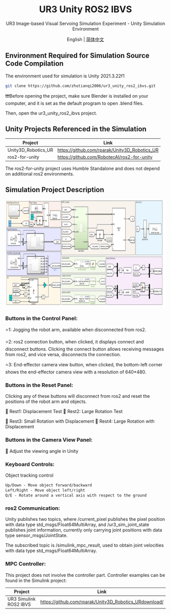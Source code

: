 <h1 align="center">
  UR3 Unity ROS2 IBVS
</h1>
<p align="center">
<p align="center">
  UR3 Image-based Visual Servoing Simulation Experiment - Unity Simulation Environment
</p>
<p align="center">
English | <a href="README_zh_CN.md">简体中文</a>
</p>

## Environment Required for Simulation Source Code Compilation
The environment used for simulation is Unity 2021.3.22f1

```sh
git clone https://github.com/zhutianqi2006/ur3_unity_ros2_ibvs.git
```
❗❗❗Before opening the project, make sure Blender is installed on your computer, and it is set as the default program to open .blend files.

Then, open the ur3_unity_ros2_ibvs project.


## Unity Projects Referenced in the Simulation
| Project | Link|
| --------------------------| ------------------------------------------------------------------------------------- |
| Unity3D_Robotics_UR| https://github.com/rparak/Unity3D_Robotics_UR  |
| ros2-for-unity | https://github.com/RobotecAI/ros2-for-unity|

The ros2-for-unity project uses Humble Standalone and does not depend on additional ros2 environments.

## Simulation Project Description

<p align="center">
<img src="doc/image/1.jpg" width="600" height="338">
</p>

### Buttons in the Control Panel:

⭐1: Jogging the robot arm, available when disconnected from ros2.

⭐2: ros2 connection button, when clicked, it displays connect and disconnect buttons. Clicking the connect button allows receiving messages from ros2, and vice versa, disconnects the connection.

⭐3: End-effector camera view button, when clicked, the bottom-left corner shows the end-effector camera view with a resolution of 640*480.

### Buttons in the Reset Panel:

Clicking any of these buttons will disconnect from ros2 and reset the positions of the robot arm and objects.

🌟 Rest1: Displacement Test 🌟 Rest2: Large Rotation Test

🌟 Rest3: Small Rotation with Displacement 🌟 Rest4: Large Rotation with Displacement

### Buttons in the Camera View Panel:

💫 Adjust the viewing angle in Unity

### Keyboard Controls:

Object tracking control
```
Up/Down - Move object forward/backward
Left/Right - Move object left/right
Q/E - Rotate around a vertical axis with respect to the ground
```

### ros2 Communication:

Unity publishes two topics, where /current_pixel publishes the pixel position with data type std_msgs/Float64MultiArray, and /ur3_sim_joint_state publishes joint information, currently only carrying joint positions with data type sensor_msgs/JointState.

The subscribed topic is /simulink_mpc_result, used to obtain joint velocities with data type std_msgs/Float64MultiArray.

### MPC Controller:

This project does not involve the controller part. Controller examples can be found in the Simulink project:

| Project | Link|
| --------------------------| ------------------------------------------------------------------------------------- |
| UR3 Simulink ROS2 IBVS | https://github.com/rparak/Unity3D_Robotics_URdownload/  |
